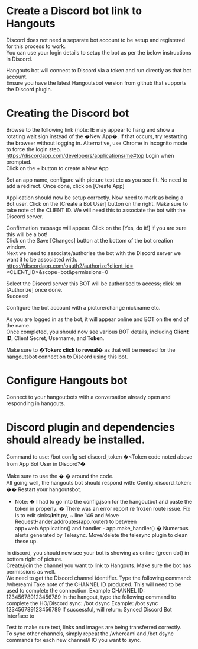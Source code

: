 # Create a Discord bot link to Hangouts

Discord does not need a separate bot account to be setup and registered for this process to work.   
You can use your login details to setup the bot as per the below instructions in Discord.

Hangouts bot will connect to Discord via a token and run directly as that bot account.  
Ensure you have the latest Hangoutsbot version from github that supports the Discord plugin.

# Creating the Discord bot 
Browse to the following link
(note: IE may appear to hang and show a rotating wait sign instead of the �New App�.  If that occurs, try restarting the browser without logging in.  Alternative, use Chrome in incognito mode to force the login step.	https://discordapp.com/developers/applications/me#top
Login when prompted.  	 
Click on the + button to create a New App	 
	 
Set an app name, configure with picture text etc as you see fit.  No need to add a redirect.
Once done, click on [Create App]
	 
Application should now be setup correctly.
Now need to mark as being a Bot user.
Click on the [Create a Bot User] button on the right.
Make sure to take note of the CLIENT ID.  We will need this to associate the bot with the Discord server.
	 
Confirmation message will appear. 
Click on the [Yes, do it!] if you are sure this will be a bot!	 
Click on the Save [Changes] button at the bottom of the bot creation window.	 
Next we need to associate/authorise the bot with the Discord server we want it to be associated with.	
https://discordapp.com/oauth2/authorize?client_id=<CLIENT_ID>&scope=bot&permissions=0

Select the Discord server this BOT will be authorised to access; click on [Authorize] once done.	 
Success!

	 
Configure the bot account with a picture/change nickname etc.

As you are logged in as the bot, it will appear online and BOT on the end of the name.  	 
Once completed, you should now see various BOT details, including **Client ID**, Client Secret, Username, and **Token**.

Make sure to **�Token: click to reveal�** as that will be needed for the hangoutsbot connection to Discord using this bot.

# Configure Hangouts bot
	
Connect to your hangoutbots with a conversation already open and responding in hangouts.

# Discord plugin and dependencies should already be installed.

Command to use:  /bot config set discord_token �<Token code noted above from App Bot User in Discord?�

Make sure to use the � � around the code.	 
All going well, the hangouts bot should respond with:	Config_discord_token: �<token entered above>�
Restart your hangoutsbot.
* Note: 
�	I had to go into the config.json for the hangoutbot and paste the token in properly.
�	There was an error report re frozen route issue.  Fix is to edit sinks/__init__.py, ~ line 146 and Move RequestHander.addroutes(app.router) to between app=web.Application() and handler - app.make_handler() 
�	Numerous alerts generated by Telesync.  Move/delete the telesync plugin to clean these up.
	
In discord, you should now see your bot is showing as online (green dot) in bottom right of picture.  	 
Create/join the channel you want to link to Hangouts.  Make sure the bot has permissions as well.	
We need to get the Discord channel identifier.
Type the following command: /whereami
Take note of the CHANNEL ID produced. This will need to be used to complete the connection.	Example CHANNEL ID: 123456789123456789
In the hangout, type the following command to complete the HO/Discord sync: /bot dsync <CHANNEL ID>	
Example: /bot sync 123456789123456789
If successful, will return: Synced Discord Bot Interface to <CHANNEL ID>

Test to make sure text, links and images are being transferred correctly.	
To sync other channels, simply repeat the /whereami and /bot dsync commands for each new channel/HO you want to sync.	

